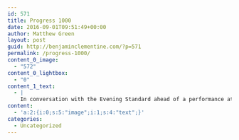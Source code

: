 ```yaml
---
id: 571
title: Progress 1000
date: 2016-09-01T09:51:49+00:00
author: Matthew Green
layout: post
guid: http://benjaminclementine.com/?p=571
permalink: /progress-1000/
content_0_image:
  - "572"
content_0_lightbox:
  - "0"
content_1_text:
  - |
    In conversation with the Evening Standard ahead of a performance at next week's Progress 1000. Read <a href="http://www.standard.co.uk/goingout/music/benjamin-clementine-interview-there-are-things-that-need-to-be-said-i-think-it-s-my-obligation-to-a3332336.html">HERE</a>.
content:
  - 'a:2:{i:0;s:5:"image";i:1;s:4:"text";}'
categories:
  - Uncategorized
---
```


